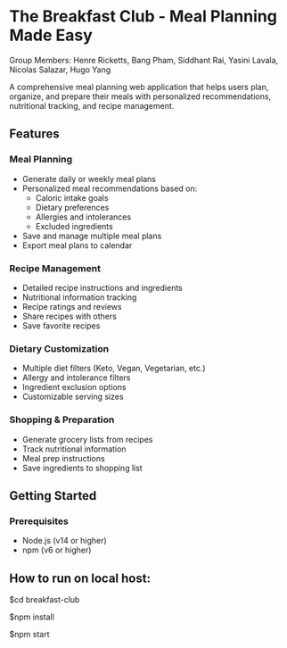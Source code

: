 # The Breakfast Club - Meal Planning Made Easy

Group Members:
Henre Ricketts, Bang Pham, Siddhant Rai, Yasini Lavala, Nicolas Salazar, Hugo Yang

A comprehensive meal planning web application that helps users plan, organize, and prepare their meals with personalized recommendations, nutritional tracking, and recipe management.

## Features

### Meal Planning
- Generate daily or weekly meal plans
- Personalized meal recommendations based on:
  - Caloric intake goals
  - Dietary preferences
  - Allergies and intolerances
  - Excluded ingredients
- Save and manage multiple meal plans
- Export meal plans to calendar

### Recipe Management
- Detailed recipe instructions and ingredients
- Nutritional information tracking
- Recipe ratings and reviews
- Share recipes with others
- Save favorite recipes

### Dietary Customization
- Multiple diet filters (Keto, Vegan, Vegetarian, etc.)
- Allergy and intolerance filters
- Ingredient exclusion options
- Customizable serving sizes

### Shopping & Preparation
- Generate grocery lists from recipes
- Track nutritional information
- Meal prep instructions
- Save ingredients to shopping list

## Getting Started

### Prerequisites
- Node.js (v14 or higher)
- npm (v6 or higher)


## How to run on local host:

$cd breakfast-club

$npm install

$npm start

